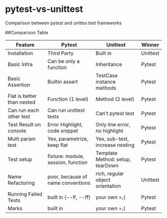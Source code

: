 # pytest-vs-unittest
Comparison between pytest and unittes test frameworks

##Comparison Table

| Feature                    | Pytest                             | Unittest                         | Winner   |
|----------------------------|------------------------------------|----------------------------------|----------|
| Installation               | Third Party                        | Built in                         | Unittest |
| Basic Infra                | Can be only a function             | Inheritance                      | Pytest   |
| Basic Assertion            | Builtin assert                     | TestCase instance methods        | Pytest   |
| Flat is better than nested | Function (1 level)                 | Method (2 level)                 | Pytest   |
| Can run each other test    | Can run unittest tests             | Can't pytest test                | Pytest   |
| Test Result on console     | Error Highlight, code snippet      | Only line error, no highlight    | Pytest   |
| Multi param test           | Yes, parametrize, keep flat        | Yes, sub-test, increase nesting  | Pytest   |
| Test setup                 | fixture: module, session, function | Template Method: setup, tearDown | Pytest   |
| Name Refactoring           | poor, because of name conventions  | rich, regular object orientation | Unittest |
| Running Failed Tests       | built in (--lf, --ff)              | your own =,(                     | Pytest   |
| Marks                      | built in                           | your own =,(                     | Pytest   |
